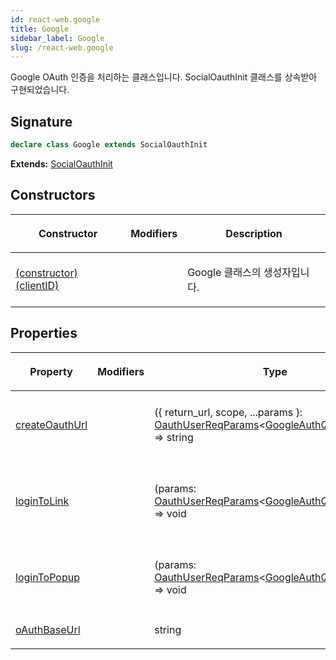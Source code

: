 ```yaml
---
id: react-web.google
title: Google
sidebar_label: Google
slug: /react-web.google
---
```






Google OAuth 인증을 처리하는 클래스입니다. SocialOauthInit 클래스를 상속받아 구현되었습니다.

## Signature

```typescript
declare class Google extends SocialOauthInit 
```
**Extends:** [SocialOauthInit](./react-web.socialoauthinit)

## Constructors

<table><thead><tr><th>

Constructor


</th><th>

Modifiers


</th><th>

Description


</th></tr></thead>
<tbody><tr><td>

[(constructor)(clientID)](./react-web.google._constructor_)


</td><td>


</td><td>

Google 클래스의 생성자입니다.


</td></tr>
</tbody></table>

## Properties

<table><thead><tr><th>

Property


</th><th>

Modifiers


</th><th>

Type


</th><th>

Description


</th></tr></thead>
<tbody><tr><td>

[createOauthUrl](./react-web.google.createoauthurl)


</td><td>


</td><td>

(\{ return_url, scope, ...params \}: [OauthUserReqParams](./react-web.oauthuserreqparams)&lt;[GoogleAuthQueryParams](./react-web.googleauthqueryparams)&gt;) =&gt; string


</td><td>

OAuth 인증 URL을 생성합니다.


</td></tr>
<tr><td>

[loginToLink](./react-web.google.logintolink)


</td><td>


</td><td>

(params: [OauthUserReqParams](./react-web.oauthuserreqparams)&lt;[GoogleAuthQueryParams](./react-web.googleauthqueryparams)&gt;) =&gt; void


</td><td>

OAuth 인증 링크로 리다이렉트합니다.


</td></tr>
<tr><td>

[loginToPopup](./react-web.google.logintopopup)


</td><td>


</td><td>

(params: [OauthUserReqParams](./react-web.oauthuserreqparams)&lt;[GoogleAuthQueryParams](./react-web.googleauthqueryparams)&gt;) =&gt; void


</td><td>

OAuth 인증 팝업을 엽니다.


</td></tr>
<tr><td>

[oAuthBaseUrl](./react-web.google.oauthbaseurl)


</td><td>


</td><td>

string


</td><td>


</td></tr>
</tbody></table>
